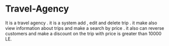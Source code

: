 # Travel-Agency
It is a travel agency . it is a system add , edit and delete trip . it make also view information about trips and make a search by price . it also can reverse customers and make a discount on the trip with price is greater than 10000 LE.
